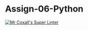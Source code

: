 # Assign-06-Python
[![Mr Coxall's Super Linter](https://github.com/ICS3U-Programming-Patrice-P/Assign-06-Python/workflows/Mr%20Coxall's%20Super%20Linter/badge.svg)](https://github.com/ICS3U-Programming-Patrice-P/Assign-06-Python/actions/)

